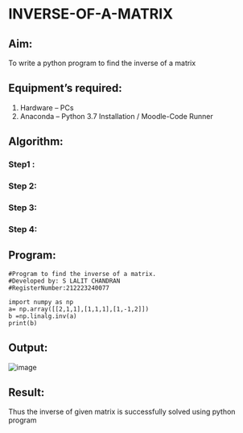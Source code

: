 # INVERSE-OF-A-MATRIX
## Aim:
To write a python program to find the inverse of a matrix
## Equipment’s required:
1. 	Hardware – PCs
2. 	Anaconda – Python 3.7 Installation / Moodle-Code Runner
## Algorithm:
### Step1 : 
### Step 2: 
### Step 3: 
### Step 4: 

## Program:
```
#Program to find the inverse of a matrix.
#Developed by: S LALIT CHANDRAN
#RegisterNumber:212223240077

import numpy as np
a= np.array([[2,1,1],[1,1,1],[1,-1,2]])
b =np.linalg.inv(a)
print(b)
```
## Output:
![image](https://github.com/lalitchandran/INVERSE-OF-A-MATRIX/assets/137707725/d7082190-07e3-4ab9-8119-8349b3328173)

## Result:
Thus the inverse of given matrix is successfully solved using python program

